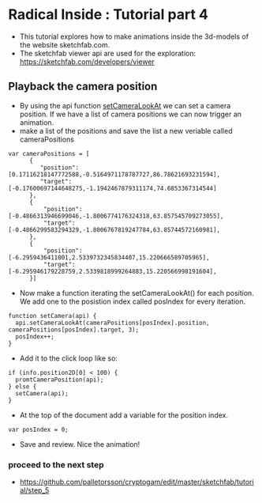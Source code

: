 # Radical Inside : Tutorial part 4

- This tutorial explores how to make animations inside the 3d-models of the website sketchfab.com.
- The sketchfab viewer api are used for the exploration: https://sketchfab.com/developers/viewer

##  Playback the camera position 
-  By using the api function [setCameraLookAt](https://sketchfab.com/developers/viewer/functions#api-setCameraLookAt) we can set a camera position. If we have a list of camera positions we can now trigger an animation.  
- make a list of the positions and save the list a new veriable called cameraPositions
```
var cameraPositions = [
      {
         "position": [0.17116218147772588,-0.5164971178787727,86.78621693231594],
         "target": [-0.17600697144648275,-1.1942467879311174,74.6853367314544]
      },
      {
          "position": [-0.4866313946699046,-1.8006774176324318,63.857545709273055],
          "target": [-0.4866299583294329,-1.8006767819247784,63.85744572160981],
      },
      {
          "position": [-6.2959436411001,2.5339732345834407,15.220666589705965],
          "target": [-6.295946179228759,2.5339818999264883,15.220566998191604],
      }]
```
- Now make a function iterating the setCameraLookAt() for each position. We add one to the posistion index called posIndex for every iteration. 
```
function setCamera(api) {
  api.setCameraLookAt(cameraPositions[posIndex].position, cameraPositions[posIndex].target, 3);
  posIndex++; 
}
```
- Add it to the click loop like so: 
```
if (info.position2D[0] < 100) {
  promtCameraPosition(api);
} else {
  setCamera(api);
}
```
- At the top of the document add a variable for the position index. 
```
var posIndex = 0;
```
- Save and review. Nice the animation!

### proceed to the next step
* https://github.com/palletorsson/cryptogam/edit/master/sketchfab/tutorial/step_5

